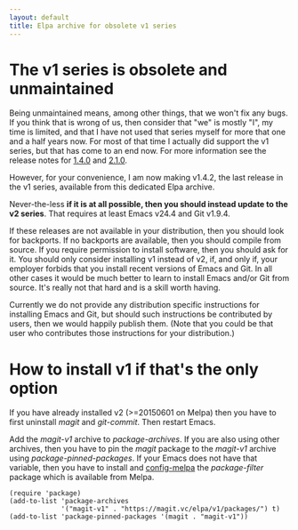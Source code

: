 ```yaml
---
layout: default
title: Elpa archive for obsolete v1 series
---
```


# The v1 series is obsolete and unmaintained

Being unmaintained means, among other things, that we won't fix any
bugs.  If you think that is wrong of us, then consider that "we" is
mostly "I", my time is limited, and that I have not used that series
myself for more that one and a half years now.  For most of that time
I actually did support the v1 series, but that has come to an end now.
For more information see the release notes for [1.4.0] and [2.1.0].

However, for your convenience, I am now making v1.4.2, the last
release in the v1 series, available from this dedicated Elpa archive.

Never-the-less **if it is at all possible, then you should instead
update to the v2 series**.  That requires at least Emacs v24.4 and Git
v1.9.4.

If these releases are not available in your distribution, then you
should look for backports.  If no backports are available, then you
should compile from source.  If you require permission to install
software, then you should ask for it.  You should only consider
installing v1 instead of v2, if, and only if, your employer forbids
that you install recent versions of Emacs and Git.  In all other cases
it would be much better to learn to install Emacs and/or Git from
source.  It's really not that hard and is a skill worth having.

Currently we do not provide any distribution specific instructions for
installing Emacs and Git, but should such instructions be contributed
by users, then we would happily publish them.  (Note that you could be
that user who contributes those instructions for your distribution.)

# How to install v1 if that's the only option

If you have already installed v2 (>=20150601 on Melpa) then you have
to first uninstall *magit* and *git-commit*.  Then restart Emacs.

Add the *magit-v1* archive to *package-archives*.  If you are also
using other archives, then you have to pin the *magit* package to the
*magit-v1* archive using *package-pinned-packages*.  If your Emacs
does not have that variable, then you have to install and
[config-melpa] the *package-filter* package which is available from
Melpa.

    (require 'package)
    (add-to-list 'package-archives
                 '("magit-v1" . "https://magit.vc/elpa/v1/packages/") t)
    (add-to-list 'package-pinned-packages '(magit . "magit-v1"))

[1.4.0]: https://raw.githubusercontent.com/magit/magit/master/Documentation/RelNotes/1.4.0.txt
[2.1.0]: https://raw.githubusercontent.com/magit/magit/master/Documentation/RelNotes/2.1.0.txt
[config-melpa]:  https://melpa.org/#/getting-started
